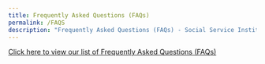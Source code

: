```yaml
---
title: Frequently Asked Questions (FAQs)
permalink: /FAQS
description: "Frequently Asked Questions (FAQs) - Social Service Institute "
---
```

[Click here to view our list of Frequently Asked Questions (FAQs)]()
